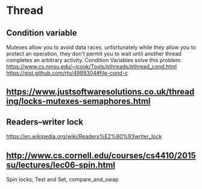 # Thread
## Condition variable
Mutexes allow you to avoid data races, unfortunately while they allow you to protect an operation, they don't permit you to wait until another thread completes an arbitrary activity. Condition Variables solve this problem.
https://www.cs.nmsu.edu/~jcook/Tools/pthreads/pthread_cond.html
https://gist.github.com/rtv/4989304#file-cond-c

## https://www.justsoftwaresolutions.co.uk/threading/locks-mutexes-semaphores.html

## Readers–writer lock
https://en.wikipedia.org/wiki/Readers%E2%80%93writer_lock

## http://www.cs.cornell.edu/courses/cs4410/2015su/lectures/lec06-spin.html
Spin locks, Test and Set, compare_and_swap
